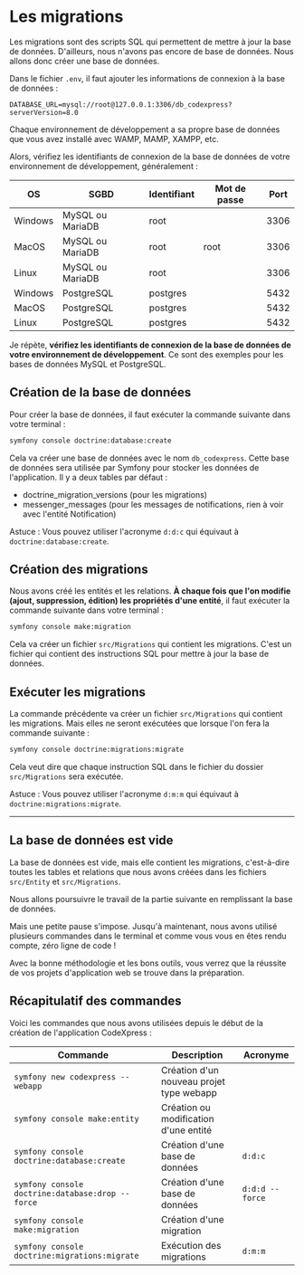 # Les migrations

Les migrations sont des scripts SQL qui permettent de mettre à jour la base de données. D'ailleurs, nous n'avons pas encore de base de données. Nous allons donc créer une base de données.

Dans le fichier `.env`, il faut ajouter les informations de connexion à la base de données :

```dotenv
DATABASE_URL=mysql://root@127.0.0.1:3306/db_codexpress?serverVersion=8.0
```

Chaque environnement de développement a sa propre base de données que vous avez installé avec WAMP, MAMP, XAMPP, etc.

Alors, vérifiez les identifiants de connexion de la base de données de votre environnement de développement, généralement :

| OS | SGBD | Identifiant | Mot de passe | Port |
| --- | --- | --- | --- | --- |
| Windows | MySQL ou MariaDB | root | | 3306 |
| MacOS | MySQL ou MariaDB | root | root | 3306 |
| Linux | MySQL ou MariaDB | root | | 3306 |
| Windows | PostgreSQL | postgres | | 5432 |
| MacOS | PostgreSQL | postgres | | 5432 |
| Linux | PostgreSQL | postgres | | 5432 |

Je répète, **vérifiez les identifiants de connexion de la base de données de votre environnement de développement**. Ce sont des exemples pour les bases de données MySQL et PostgreSQL.

## Création de la base de données

Pour créer la base de données, il faut exécuter la commande suivante dans votre terminal :


```bash
symfony console doctrine:database:create
```

Cela va créer une base de données avec le nom `db_codexpress`. Cette base de données sera utilisée par Symfony pour stocker les données de l'application. Il y a deux tables par défaut :

- doctrine_migration_versions (pour les migrations)
- messenger_messages (pour les messages de notifications, rien à voir avec l'entité Notification)
  
Astuce : Vous pouvez utiliser l'acronyme `d:d:c` qui équivaut à `doctrine:database:create`.

## Création des migrations

Nous avons créé les entités et les relations. **À chaque fois que l'on modifie (ajout, suppression, édition) les propriétés d'une entité**, il faut exécuter la commande suivante dans votre terminal :

```bash
symfony console make:migration
```

Cela va créer un fichier `src/Migrations` qui contient les migrations. C'est un fichier qui contient des instructions SQL pour mettre à jour la base de données.

## Exécuter les migrations

La commande précédente va créer un fichier `src/Migrations` qui contient les migrations. Mais elles ne seront exécutées que lorsque l'on fera la commande suivante :

```bash
symfony console doctrine:migrations:migrate
```

Cela veut dire que chaque instruction SQL dans le fichier du dossier `src/Migrations` sera exécutée.

Astuce : Vous pouvez utiliser l'acronyme `d:m:m` qui équivaut à `doctrine:migrations:migrate`.

---

## La base de données est vide

La base de données est vide, mais elle contient les migrations, c'est-à-dire toutes les tables et relations que nous avons créées dans les fichiers `src/Entity` et `src/Migrations`.

Nous allons poursuivre le travail de la partie suivante en remplissant la base de données.

Mais une petite pause s'impose. Jusqu'à maintenant, nous avons utilisé plusieurs commandes dans le terminal et comme vous vous en êtes rendu compte, zéro ligne de code !

Avec la bonne méthodologie et les bons outils, vous verrez que la réussite de vos projets d'application web se trouve dans la préparation.

## Récapitulatif des commandes

Voici les commandes que nous avons utilisées depuis le début de la création de l'application CodeXpress :

| Commande | Description | Acronyme |
| --- | --- | --- |
| `symfony new codexpress --webapp` | Création d'un nouveau projet type webapp | |
| `symfony console make:entity` | Création ou modification d'une entité | |
| `symfony console doctrine:database:create` | Création d'une base de données | `d:d:c` |
| `symfony console doctrine:database:drop --force` | Création d'une base de données | `d:d:d --force` |
| `symfony console make:migration` | Création d'une migration | |
| `symfony console doctrine:migrations:migrate` | Exécution des migrations | `d:m:m` |
